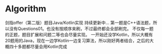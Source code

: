 # Algorithm
剑指offer（第二版）题目Java/Kotlin实现
持续更新中...
第一题是C++语法题，所以没有Questions01。也没有按顺序来刷，不过最终都会全部刷完。
不仅每一题的正题，题目扩展和问题二等也会尽量实现。
一开始还没学Kotlin，所以大概有20题用的Java，现在一边学Kotlin一边复习算法，所以刚好两者结合，之后的大概四十多题都尽量会用Kotlin完成
